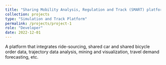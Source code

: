 ```yaml
---
title: "Sharing Mobility Analysis, Regulation and Track (SMART) platform"
collection: projects
type: "Simulation and Track Platform"
permalink: /projects/project-1
role: "Developer"
date: 2022-12-01
---
```


A platform that integrates ride-sourcing, shared car and shared bicycle order data, trajectory data analysis, mining and visualization, travel demand forecasting, etc.